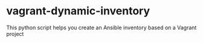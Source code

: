 # vagrant-dynamic-inventory
This python script helps you create an Ansible inventory based on a Vagrant project
